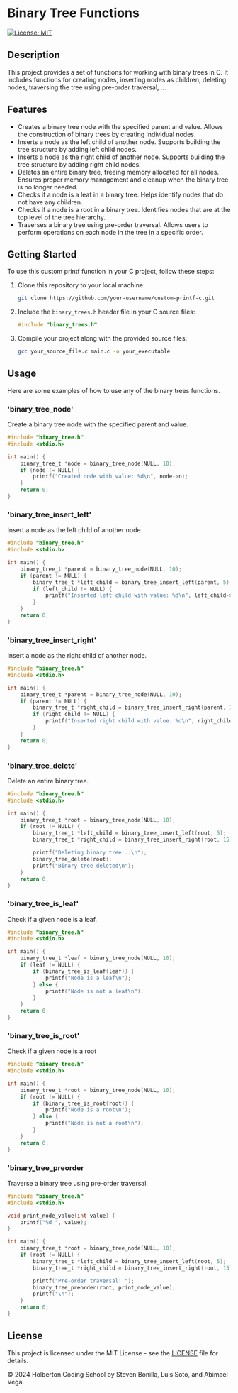 # Binary Tree Functions

[![License: MIT](https://img.shields.io/badge/License-MIT-yellow.svg)](https://opensource.org/licenses/MIT)

## Description
This project provides a set of functions for working with binary trees in C. It includes functions for creating nodes, inserting nodes as children, deleting nodes, traversing the tree using pre-order traversal, ...

## Features
- Creates a binary tree node with the specified parent and value. Allows the construction of binary trees by creating individual nodes.
- Inserts a node as the left child of another node. Supports building the tree structure by adding left child nodes.
- Inserts a node as the right child of another node. Supports building the tree structure by adding right child nodes.
- Deletes an entire binary tree, freeing memory allocated for all nodes. Ensures proper memory management and cleanup when the binary tree is no longer needed.
- Checks if a node is a leaf in a binary tree. Helps identify nodes that do not have any children.
- Checks if a node is a root in a binary tree. Identifies nodes that are at the top level of the tree hierarchy.
- Traverses a binary tree using pre-order traversal. Allows users to perform operations on each node in the tree in a specific order.

## Getting Started

To use this custom printf function in your C project, follow these steps:

1. Clone this repository to your local machine:

    ```bash
    git clone https://github.com/your-username/custom-printf-c.git
    ```

2. Include the `binary_trees.h` header file in your C source files:

    ```c
    #include "binary_trees.h"
    ```

3. Compile your project along with the provided source files:

    ```bash
    gcc your_source_file.c main.c -o your_executable
    ```

## Usage

Here are some examples of how to use any of the binary trees functions.

### 'binary_tree_node'
Create a binary tree node with the specified parent and value.

```c
#include "binary_tree.h"
#include <stdio.h>

int main() {
    binary_tree_t *node = binary_tree_node(NULL, 10);
    if (node != NULL) {
        printf("Created node with value: %d\n", node->n);
    }
    return 0;
}
```

### 'binary_tree_insert_left'
Insert a node as the left child of another node.
```c
#include "binary_tree.h"
#include <stdio.h>

int main() {
    binary_tree_t *parent = binary_tree_node(NULL, 10);
    if (parent != NULL) {
        binary_tree_t *left_child = binary_tree_insert_left(parent, 5);
        if (left_child != NULL) {
            printf("Inserted left child with value: %d\n", left_child->n);
        }
    }
    return 0;
}
```

### 'binary_tree_insert_right'
Insert a node as the right child of another node.
```c
#include "binary_tree.h"
#include <stdio.h>

int main() {
    binary_tree_t *parent = binary_tree_node(NULL, 10);
    if (parent != NULL) {
        binary_tree_t *right_child = binary_tree_insert_right(parent, 15);
        if (right_child != NULL) {
            printf("Inserted right child with value: %d\n", right_child->n);
        }
    }
    return 0;
}
```

### 'binary_tree_delete'
Delete an entire binary tree.
```c
#include "binary_tree.h"
#include <stdio.h>

int main() {
    binary_tree_t *root = binary_tree_node(NULL, 10);
    if (root != NULL) {
        binary_tree_t *left_child = binary_tree_insert_left(root, 5);
        binary_tree_t *right_child = binary_tree_insert_right(root, 15);

        printf("Deleting binary tree...\n");
        binary_tree_delete(root);
        printf("Binary tree deleted\n");
    }
    return 0;
}
```

### 'binary_tree_is_leaf'
Check if a given node is a leaf.
```c
#include "binary_tree.h"
#include <stdio.h>

int main() {
    binary_tree_t *leaf = binary_tree_node(NULL, 10);
    if (leaf != NULL) {
        if (binary_tree_is_leaf(leaf)) {
            printf("Node is a leaf\n");
        } else {
            printf("Node is not a leaf\n");
        }
    }
    return 0;
}
```

### 'binary_tree_is_root'
Check if a given node is a root
```c
#include "binary_tree.h"
#include <stdio.h>

int main() {
    binary_tree_t *root = binary_tree_node(NULL, 10);
    if (root != NULL) {
        if (binary_tree_is_root(root)) {
            printf("Node is a root\n");
        } else {
            printf("Node is not a root\n");
        }
    }
    return 0;
}
```

### 'binary_tree_preorder
Traverse a binary tree using pre-order traversal.
```c
#include "binary_tree.h"
#include <stdio.h>

void print_node_value(int value) {
    printf("%d ", value);
}

int main() {
    binary_tree_t *root = binary_tree_node(NULL, 10);
    if (root != NULL) {
        binary_tree_t *left_child = binary_tree_insert_left(root, 5);
        binary_tree_t *right_child = binary_tree_insert_right(root, 15);

        printf("Pre-order traversal: ");
        binary_tree_preorder(root, print_node_value);
        printf("\n");
    }
    return 0;
}
```

## License

This project is licensed under the MIT License - see the [LICENSE](LICENSE) file for details.

© 2024 Holberton Coding School by Steven Bonilla, Luis Soto, and Abimael Vega.
